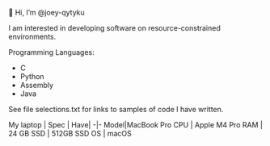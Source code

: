 👋 Hi, I’m @joey-qytyku

I am interested in developing software on resource-constrained environments.

Programming Languages:
* C
* Python
* Assembly
* Java

See file selections.txt for links to samples of code I have written.

My laptop
| Spec | Have|
-|-
Model|MacBook Pro
CPU | Apple M4 Pro
RAM | 24 GB
SSD | 512GB SSD
OS  | macOS
